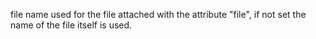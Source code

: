 file name used for the file attached with the attribute "file", if not set the name of the file itself is used.
